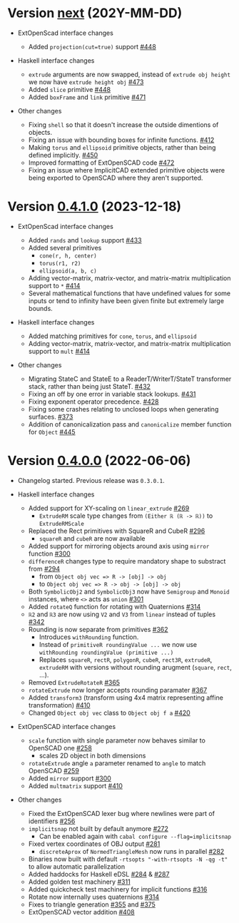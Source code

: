 # Version [next](https://github.com/Haskell-Things/ImplicitCAD/compare/v0.4.1.0...master) (202Y-MM-DD)

* ExtOpenScad interface changes
  * Added `projection(cut=true)` support [#448](https://github.com/Haskell-Things/ImplicitCAD/pull/448)

* Haskell interface changes
  * `extrude` arguments are now swapped, instead of `extrude obj height` we now have `extrude height obj` [#473](https://github.com/Haskell-Things/ImplicitCAD/issues/473)
  * Added `slice` primitive [#448](https://github.com/Haskell-Things/ImplicitCAD/pull/448)
  * Added `boxFrame` and `link` primitive [#471](https://github.com/Haskell-Things/ImplicitCAD/pull/471)

* Other changes
  * Fixing `shell` so that it doesn't increase the outside dimentions of objects.
  * Fixing an issue with bounding boxes for infinite functions. [#412](https://github.com/Haskell-Things/ImplicitCAD/issues/412)
  * Making `torus` and `ellipsoid` primitive objects, rather than being defined implicitly. [#450](https://github.com/Haskell-Things/ImplicitCAD/issues/450)
  * Improved formatting of ExtOpenSCAD code [#472](https://github.com/Haskell-Things/ImplicitCAD/pull/472)
  * Fixing an issue where ImplicitCAD extended primitive objects were being exported to OpenSCAD where they aren't supported.

# Version [0.4.1.0](https://github.com/Haskell-Things/ImplicitCAD/compare/v0.4.0.0...v0.4.1.0) (2023-12-18)

* ExtOpenScad interface changes
  * Added `rands` and `lookup` support [#433](https://github.com/Haskell-Things/ImplicitCAD/pull/433)
  * Added several primitives
    * `cone(r, h, center)`
    * `torus(r1, r2)`
    * `ellipsoid(a, b, c)`
  * Adding vector-matrix, matrix-vector, and matrix-matrix multiplication support to `*` [#414](https://github.com/Haskell-Things/ImplicitCAD/issues/414)
  * Several mathematical functions that have undefined values for some inputs or tend to infinity have been given finite but extremely large bounds.

* Haskell interface changes
  * Added matching primitives for `cone`, `torus`, and `ellipsoid`
  * Adding vector-matrix, matrix-vector, and matrix-matrix multiplication support to `mult` [#414](https://github.com/Haskell-Things/ImplicitCAD/issues/414)

* Other changes
  * Migrating StateC and StateE to a ReaderT/WriterT/StateT transformer stack, rather than being just StateT. [#432](https://github.com/Haskell-Things/ImplicitCAD/pull/432)
  * Fixing an off by one error in variable stack lookups. [#431](https://github.com/Haskell-Things/ImplicitCAD/issues/431)
  * Fixing exponent operator precedence. [#428](https://github.com/Haskell-Things/ImplicitCAD/issues/428)
  * Fixing some crashes relating to unclosed loops when generating surfaces. [#373](https://github.com/Haskell-Things/ImplicitCAD/issues/373)
  * Addition of canonicalization pass and `canonicalize` member function for `Object` [#445](https://github.com/Haskell-Things/ImplicitCAD/pulls/445)

# Version [0.4.0.0](https://github.com/Haskell-Things/ImplicitCAD/compare/v0.3.0.0...v0.4.0.0) (2022-06-06)

* Changelog started. Previous release was `0.3.0.1`.

* Haskell interface changes
  * Added support for XY-scaling on `linear_extrude` [#269](https://github.com/Haskell-Things/ImplicitCAD/pull/269)
    * `ExtrudeRM` scale type changes from `(Either ℝ (ℝ -> ℝ))` to `ExtrudeRMScale`
  * Replaced the Rect primitives with SquareR and CubeR [#296](https://github.com/Haskell-Things/ImplicitCAD/pull/296)
    * `squareR` and `cubeR` are now available
  * Added support for mirroring objects around axis using `mirror` function [#300](https://github.com/Haskell-Things/ImplicitCAD/pull/300)
  * `differenceR` changes type to require mandatory shape to substract from [#294](https://github.com/Haskell-Things/ImplicitCAD/pull/294)
    * from `Object obj vec => R -> [obj] -> obj`
    * to `Object obj vec => R -> obj -> [obj] -> obj`
  * Both `SymbolicObj2` and `SymbolicObj3` now have `Semigroup` and `Monoid` instances, where `<>` acts as `union` [#301](https://github.com/Haskell-Things/ImplicitCAD/pull/301)
  * Added `rotateQ` function for rotating with Quaternions [#314](https://github.com/Haskell-Things/ImplicitCAD/pull/314)
  * `ℝ2` and `ℝ3` are now using `V2` and `V3` from `linear` instead of tuples [#342](https://github.com/Haskell-Things/ImplicitCAD/pull/342)
  * Rounding is now separate from primitives [#362](https://github.com/Haskell-Things/ImplicitCAD/pull/362)
    * Introduces `withRounding` function.
    * Instead of `primitiveR roundingValue ...` we now use `withRounding roundingValue (primitive ...)`
    * Replaces `squareR`, `rectR`, `polygonR`, `cubeR`, `rect3R`, `extrudeR`, `extrudeRM` with versions
      without rounding arugment (`square`, `rect`, ...).
  * Removed `ExtrudeRotateR` [#365](https://github.com/Haskell-Things/ImplicitCAD/pull/365)
  * `rotateExtrude` now longer accepts rounding paramater [#367](https://github.com/Haskell-Things/ImplicitCAD/pull/367)
  * Added `transform3` (transform using 4x4 matrix representing affine transformation) [#410](https://github.com/Haskell-Things/ImplicitCAD/pull/410)
  * Changed `Object obj vec` class to `Object obj f a` [#420](https://github.com/Haskell-Things/ImplicitCAD/pull/420)

* ExtOpenSCAD interface changes
  * `scale` function with single parameter now behaves similar to OpenSCAD one [#258](https://github.com/Haskell-Things/ImplicitCAD/pull/258)
    * scales 2D object in both dimensions
  * `rotateExtrude` angle `a` parameter renamed to `angle` to match OpenSCAD [#259](https://github.com/Haskell-Things/ImplicitCAD/pull/259)
  * Added `mirror` support [#300](https://github.com/Haskell-Things/ImplicitCAD/pull/300)
  * Added `multmatrix` support [#410](https://github.com/Haskell-Things/ImplicitCAD/pull/410)

* Other changes
  * Fixed the ExtOpenSCAD lexer bug where newlines were part of identifiers [#256](https://github.com/Haskell-Things/ImplicitCAD/pull/256)
  * `implicitsnap` not built by default anymore [#272](https://github.com/Haskell-Things/ImplicitCAD/pull/272)
    * Can be enabled again with `cabal configure --flag=implicitsnap`
  * Fixed vertex coordinates of OBJ output [#281](https://github.com/Haskell-Things/ImplicitCAD/pull/281)
    * `discreteAprox` of `NormedTriangleMesh` now runs in parallel [#282](https://github.com/Haskell-Things/ImplicitCAD/pull/282)
  * Binaries now built with default `-rtsopts "-with-rtsopts -N -qg -t"` to allow automatic parallelization
  * Added haddocks for Haskell eDSL [#284](https://github.com/Haskell-Things/ImplicitCAD/pull/284) & [#287](https://github.com/Haskell-Things/ImplicitCAD/pull/287)
  * Added golden test machinery [#311](https://github.com/Haskell-Things/ImplicitCAD/pull/311)
  * Added quickcheck test machinery for implicit functions [#316](https://github.com/Haskell-Things/ImplicitCAD/pull/316)
  * Rotate now internally uses quaternions [#314](https://github.com/Haskell-Things/ImplicitCAD/pull/314)
  * Fixes to triangle generation [#355](https://github.com/Haskell-Things/ImplicitCAD/pull/355) and [#375](https://github.com/Haskell-Things/ImplicitCAD/pull/375)
  * ExtOpenSCAD vector addition [#408](https://github.com/Haskell-Things/ImplicitCAD/pull/408)
